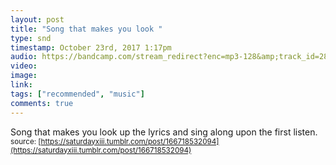 ```yaml
---
layout: post
title: "Song that makes you look "
type: snd
timestamp: October 23rd, 2017 1:17pm
audio: https://bandcamp.com/stream_redirect?enc=mp3-128&amp;track_id=2861756721&amp;ts=1618890940&amp;t=446bc89c61979b040ad147fa62d6702f5e45c846
video: 
image: 
link: 
tags: ["recommended", "music"]
comments: true
---
```

Song that makes you look up the lyrics and sing along upon the first listen.
<small>source: [https://saturdayxiii.tumblr.com/post/166718532094](https://saturdayxiii.tumblr.com/post/166718532094)</small>